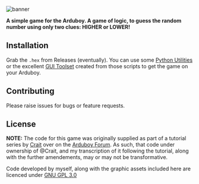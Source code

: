 ![banner](https://github.com/nchpmn/HigherLower/assets/385808/726e9627-1aaf-4c41-8372-20f5fc100a9d)

**A simple game for the Arduboy. A game of logic, to guess the random number using only two clues: HIGHER or LOWER!**

## Installation

Grab the `.hex` from Releases (eventually). You can use some [Python Utilities](https://github.com/MrBlinky/Arduboy-Python-Utilities) or the excellent [GUI Toolset](https://github.com/randomouscrap98/arduboy_toolset) created from those scripts to get the game on your Arduboy.

## Contributing

Please raise issues for bugs or feature requests.

## License

**NOTE:** The code for this game was originally supplied as part of a tutorial series by [Crait](http://github.com/crait) over on the [Arduboy Forum](https://community.arduboy.com/t/make-your-own-arduboy-game-part-5-your-first-game/7928). As such, that code under ownership of @Crait, and my transcription of it following the tutorial, along with the further amendements, may or may not be transformative.

Code developed by myself, along with the graphic assets included here are licenced under [GNU GPL 3.0](https://www.gnu.org/licenses/gpl-3.0-standalone.html)
